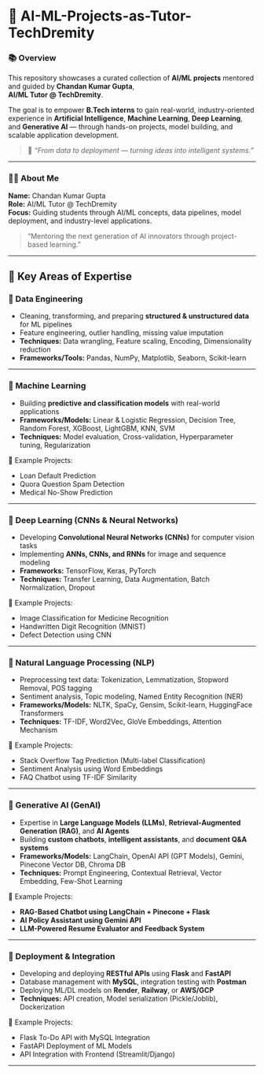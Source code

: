 # 🤖 AI-ML-Projects-as-Tutor-TechDremity

### 📚 Overview
This repository showcases a curated collection of **AI/ML projects** mentored and guided by **Chandan Kumar Gupta**,  
**AI/ML Tutor @ TechDremity**.  

The goal is to empower **B.Tech interns** to gain real-world, industry-oriented experience in **Artificial Intelligence**, **Machine Learning**, **Deep Learning**, and **Generative AI** — through hands-on projects, model building, and scalable application development.

> 🎯 *“From data to deployment — turning ideas into intelligent systems.”*

---

### 👨‍🏫 About Me
**Name:** Chandan Kumar Gupta  
**Role:** AI/ML Tutor @ TechDremity  
**Focus:** Guiding students through AI/ML concepts, data pipelines, model deployment, and industry-level applications.  

> “Mentoring the next generation of AI innovators through project-based learning.”

---

## 🧠 Key Areas of Expertise

### 🔹 Data Engineering
- Cleaning, transforming, and preparing **structured & unstructured data** for ML pipelines  
- Feature engineering, outlier handling, missing value imputation  
- **Techniques:** Data wrangling, Feature scaling, Encoding, Dimensionality reduction  
- **Frameworks/Tools:** Pandas, NumPy, Matplotlib, Seaborn, Scikit-learn  

---

### 🔹 Machine Learning
- Building **predictive and classification models** with real-world applications  
- **Frameworks/Models:** Linear & Logistic Regression, Decision Tree, Random Forest, XGBoost, LightGBM, KNN, SVM  
- **Techniques:** Model evaluation, Cross-validation, Hyperparameter tuning, Regularization  

🧩 Example Projects:
- Loan Default Prediction  
- Quora Question Spam Detection  
- Medical No-Show Prediction  

---

### 🔹 Deep Learning (CNNs & Neural Networks)
- Developing **Convolutional Neural Networks (CNNs)** for computer vision tasks  
- Implementing **ANNs, CNNs, and RNNs** for image and sequence modeling  
- **Frameworks:** TensorFlow, Keras, PyTorch  
- **Techniques:** Transfer Learning, Data Augmentation, Batch Normalization, Dropout  

🧠 Example Projects:
- Image Classification for Medicine Recognition  
- Handwritten Digit Recognition (MNIST)  
- Defect Detection using CNN  

---

### 🔹 Natural Language Processing (NLP)
- Preprocessing text data: Tokenization, Lemmatization, Stopword Removal, POS tagging  
- Sentiment analysis, Topic modeling, Named Entity Recognition (NER)  
- **Frameworks/Models:** NLTK, SpaCy, Gensim, Scikit-learn, HuggingFace Transformers  
- **Techniques:** TF-IDF, Word2Vec, GloVe Embeddings, Attention Mechanism  

🧩 Example Projects:
- Stack Overflow Tag Prediction (Multi-label Classification)  
- Sentiment Analysis using Word Embeddings  
- FAQ Chatbot using TF-IDF Similarity  

---

### 🔹 Generative AI (GenAI)
- Expertise in **Large Language Models (LLMs)**, **Retrieval-Augmented Generation (RAG)**, and **AI Agents**  
- Building **custom chatbots**, **intelligent assistants**, and **document Q&A systems**  
- **Frameworks/Models:** LangChain, OpenAI API (GPT Models), Gemini, Pinecone Vector DB, Chroma DB  
- **Techniques:** Prompt Engineering, Contextual Retrieval, Vector Embedding, Few-Shot Learning  

🤖 Example Projects:
- **RAG-Based Chatbot using LangChain + Pinecone + Flask**  
- **AI Policy Assistant using Gemini API**  
- **LLM-Powered Resume Evaluator and Feedback System**

---

### 🔹 Deployment & Integration
- Developing and deploying **RESTful APIs** using **Flask** and **FastAPI**  
- Database management with **MySQL**, integration testing with **Postman**  
- Deploying ML/DL models on **Render**, **Railway**, or **AWS/GCP**  
- **Techniques:** API creation, Model serialization (Pickle/Joblib), Dockerization  

🧪 Example Projects:
- Flask To-Do API with MySQL Integration  
- FastAPI Deployment of ML Models  
- API Integration with Frontend (Streamlit/Django)  

---

